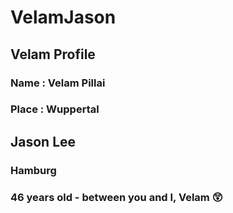 # VelamJason

## Velam Profile
### Name : Velam Pillai
### Place : Wuppertal

## Jason Lee
### Hamburg
### 46 years old - between you and I, Velam :astonished:
